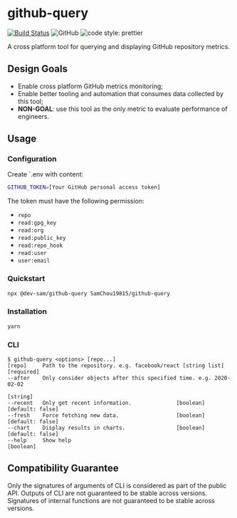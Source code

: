 # github-query

[![Build Status](https://github.com/SamChou19815/github-query/workflows/CI/badge.svg)](https://github.com/SamChou19815/github-query)
![GitHub](https://img.shields.io/github/license/SamChou19815/github-query.svg)
![code style: prettier](https://img.shields.io/badge/code_style-prettier-ff69b4.svg)

A cross platform tool for querying and displaying GitHub repository metrics.

## Design Goals

- Enable cross platform GitHub metrics monitoring;
- Enable better tooling and automation that consumes data collected by this tool;
- **NON-GOAL**: use this tool as the only metric to evaluate performance of engineers.

## Usage

### Configuration

Create `.env with content:

```bash
GITHUB_TOKEN=[Your GitHub personal access token]
```

The token must have the following permission:

- `repo`
- `read:gpg_key`
- `read:org`
- `read:public_key`
- `read:repo_hook`
- `read:user`
- `user:email`

### Quickstart

```bash
npx @dev-sam/github-query SamChou19815/github-query
```

### Installation

```bash
yarn
```

### CLI

```terminal
$ github-query <options> [repo...]
[repo]     Path to the repository. e.g. facebook/react [string list] [required]
--after    Only consider objects after this specified time. e.g. 2020-02-02
                                                                       [string]
--recent   Only get recent information.              [boolean] [default: false]
--fresh    Force fetching new data.                  [boolean] [default: false]
--chart    Display results in charts.                [boolean] [default: false]
--help     Show help                                                  [boolean]
```

## Compatibility Guarantee

Only the signatures of arguments of CLI is considered as part of the public API.
Outputs of CLI are not guaranteed to be stable across versions.
Signatures of internal functions are not guaranteed to be stable across versions.

